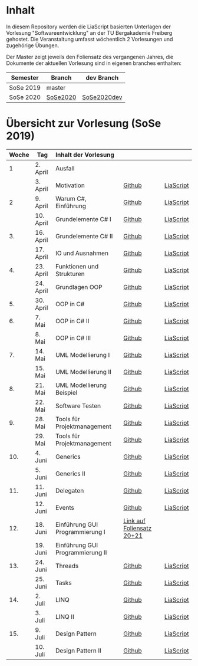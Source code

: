 # Inhalt

In diesem Repository werden die LiaScript basierten Unterlagen der Vorlesung "Softwareentwicklung" an der TU Bergakademie Freiberg gehostet. Die Veranstaltung umfasst wöchentlich 2 Vorlesungen und zugehörige Übungen.

Der Master zeigt jeweils den Foliensatz des vergangenen Jahres, die Dokumente der aktuellen Vorlesung sind in eigenen branches enthalten:

| Semester  | Branch   | dev Branch  |
| --------- | -------- | ----------- |
| SoSe 2019 | master   |             |
| SoSe 2020 | [SoSe2020](https://github.com/SebastianZug/CsharpCourse/tree/SoSe2020) | [SoSe2020dev](https://github.com/SebastianZug/CsharpCourse/tree/SoSe2020dev) |


# Übersicht zur Vorlesung (SoSe 2019)

| Woche | Tag       | Inhalt der Vorlesung             |                                                                                             |                                                                                                                                                |
|:----- | --------- |:-------------------------------- | ------------------------------------------------------------------------------------------- | ---------------------------------------------------------------------------------------------------------------------------------------------- |
| 1     | 2. April  | Ausfall                          |                                                                                             |                                                                                                                                                |
|       | 3. April  | Motivation                       | [Github](https://github.com/SebastianZug/CsharpCourse/blob/master/00_Einfuehrung.md)           | [LiaScript](https://liascript.github.io/course/?https://raw.githubusercontent.com/SebastianZug/CsharpCourse/master/00_Einfuehrung.md#1)           |
| 2     | 9. April  | Warum C#, Einführung             | [Github](https://github.com/SebastianZug/CsharpCourse/blob/master/01_EinordnungCsharp.md)      | [LiaScript](https://liascript.github.io/course/?https://raw.githubusercontent.com/SebastianZug/CsharpCourse/master/01_EinordnungCsharp.md#1)      |
|       | 10. April | Grundelemente  C# I              | [Github](https://github.com/SebastianZug/CsharpCourse/blob/master/02_ElementeI.md)             | [LiaScript](https://liascript.github.io/course/?https://raw.githubusercontent.com/SebastianZug/CsharpCourse/master/02_ElementeI.md#1)             |
| 3.    | 16. April | Grundelemente  C# II             | [Github](https://github.com/SebastianZug/CsharpCourse/blob/master/03_ElementeII.md)            | [LiaScript](https://liascript.github.io/course/?https://raw.githubusercontent.com/SebastianZug/CsharpCourse/master/03_ElementeII.md#1)            |
|       | 17. April | IO und Ausnahmen                 | [Github](https://github.com/SebastianZug/CsharpCourse/blob/master/04_IO_Ausnahmebehandlung.md) | [LiaScript](https://liascript.github.io/course/?https://raw.githubusercontent.com/SebastianZug/CsharpCourse/master/04_IO_Ausnahmebehandlung.md#1) |
| 4.    | 23. April | Funktionen und Strukturen        | [Github](https://github.com/SebastianZug/CsharpCourse/blob/master/05_FunktionenStrukturen.md)  | [LiaScript](https://liascript.github.io/course/?https://raw.githubusercontent.com/SebastianZug/CsharpCourse/master/05_FunktionenStrukturen.md#1)  |
|       | 24. April | Grundlagen OOP                   | [Github](https://github.com/SebastianZug/CsharpCourse/blob/master/06_OOP_Konzepte.md)          | [LiaScript](https://liascript.github.io/course/?https://raw.githubusercontent.com/SebastianZug/CsharpCourse/master/06_OOP_Konzepte.md#1)          |
| 5.    | 30. April | OOP in C#                        | [Github](https://github.com/SebastianZug/CsharpCourse/blob/master/07_OOP_Csharp.md)            | [LiaScript](https://liascript.github.io/course/?https://raw.githubusercontent.com/SebastianZug/CsharpCourse/master/07_OOP_Csharp.md#1)            |
| 6.    | 7. Mai    | OOP in C# II                     | [Github](https://github.com/SebastianZug/CsharpCourse/blob/master/08_OOP_CsharpI.md)           | [LiaScript](https://liascript.github.io/course/?https://raw.githubusercontent.com/SebastianZug/CsharpCourse/master/08_OOP_CsharpI.md#1)           |
|       | 8. Mai    | OOP in C# III                    | [Github](https://github.com/SebastianZug/CsharpCourse/blob/master/09_OOP_CsharpII.md)          | [LiaScript](https://liascript.github.io/course/?https://raw.githubusercontent.com/SebastianZug/CsharpCourse/master/09_OOP_CsharpII.md#1)          |
| 7.    | 14. Mai   | UML Modellierung  I              | [Github](https://github.com/SebastianZug/CsharpCourse/blob/master/10_UMLI.md)                  | [LiaScript](https://liascript.github.io/course/?https://raw.githubusercontent.com/SebastianZug/CsharpCourse/master/10_UMLI.md#1)                  |
|       | 15. Mai   | UML Modellierung II              | [Github](https://github.com/SebastianZug/CsharpCourse/blob/master/11_UMLII.md)                 | [LiaScript](https://liascript.github.io/course/?https://raw.githubusercontent.com/SebastianZug/CsharpCourse/master/11_UMLII.md#1)                 |
| 8.    | 21. Mai   | UML Modellierung Beispiel        | [Github](https://github.com/SebastianZug/CsharpCourse/blob/master/12_UMLIII.md)                | [LiaScript](https://liascript.github.io/course/?https://raw.githubusercontent.com/SebastianZug/CsharpCourse/master/12_UMLIII.md#1)                |
|       | 22. Mai   | Software Testen                  | [Github](https://github.com/SebastianZug/CsharpCourse/blob/master/13_Testen.md)                | [LiaScript](https://liascript.github.io/course/?https://raw.githubusercontent.com/SebastianZug/CsharpCourse/master/13_Testen.md#1)                |
| 9.    | 28. Mai   | Tools für Projektmanagement      | [Github](https://github.com/SebastianZug/CsharpCourse/blob/master/14_Tools.md)                 | [LiaScript](https://liascript.github.io/course/?https://raw.githubusercontent.com/SebastianZug/CsharpCourse/master/14_Tools.md#1)                 |
|       | 29. Mai   | Tools für Projektmanagement      | [Github](https://github.com/SebastianZug/CsharpCourse/blob/master/15_ToolsII.md)               | [LiaScript](https://liascript.github.io/course/?https://raw.githubusercontent.com/SebastianZug/CsharpCourse/master/15_ToolsII.md#1)               |
| 10.   | 4. Juni   | Generics                         | [Github](https://github.com/SebastianZug/CsharpCourse/blob/master/16_Generics.md)              | [LiaScript](https://liascript.github.io/course/?https://raw.githubusercontent.com/SebastianZug/CsharpCourse/master/16_Generics.md#1)              |
|       | 5. Juni   | Generics II                      | [Github](https://github.com/SebastianZug/CsharpCourse/blob/master/17_GenericsII.md)            | [LiaScript](https://liascript.github.io/course/?https://raw.githubusercontent.com/SebastianZug/CsharpCourse/master/17_GenericsII.md#1)            |
| 11.   | 11. Juni  | Delegaten                        | [Github](https://github.com/SebastianZug/CsharpCourse/blob/master/18_Delegaten.md)             | [LiaScript](https://liascript.github.io/course/?https://raw.githubusercontent.com/SebastianZug/CsharpCourse/master/18_Delegaten.md#1)             |
|       | 12. Juni  | Events                           | [Github](https://github.com/SebastianZug/CsharpCourse/blob/master/19_Events.md)                | [LiaScript](https://liascript.github.io/course/?https://raw.githubusercontent.com/SebastianZug/CsharpCourse/master/19_Events.md#1)                |
| 12.   | 18. Juni  | Einführung GUI Programmierung I  |  [Link auf Foliensatz 20+21](https://github.com/SebastianZug/CsharpCourse/blob/master/20%2B21_WindowsForms.pdf)                                                                                           |                                                                                                                                                |
|       | 19. Juni  | Einführung GUI Programmierung II |                                                                                             |                                                                                                                                                |
| 13.   | 24. Juni  | Threads                          | [Github](https://github.com/SebastianZug/CsharpCourse/blob/master/22_Threads.md)                | [LiaScript](https://liascript.github.io/course/?https://raw.githubusercontent.com/SebastianZug/CsharpCourse/master/22_Threads.md#1)                |
|       | 25. Juni  | Tasks                            | [Github](https://github.com/SebastianZug/CsharpCourse/blob/master/23_Tasks.md)                | [LiaScript](https://liascript.github.io/course/?https://raw.githubusercontent.com/SebastianZug/CsharpCourse/master/23_Tasks.md#1)                |
| 14.   | 2. Juli   | LINQ                            | [Github](https://github.com/SebastianZug/CsharpCourse/blob/master/24_LINQ.md)                | [LiaScript](https://liascript.github.io/course/?https://raw.githubusercontent.com/SebastianZug/CsharpCourse/master/24_LINQ.md#1)                 |
|       | 3. Juli   | LINQ II                       | [Github](https://github.com/SebastianZug/CsharpCourse/blob/master/25_LINQII.md)                | [LiaScript](https://liascript.github.io/course/?https://raw.githubusercontent.com/SebastianZug/CsharpCourse/master/25_LINQII.md#1)                 |
| 15.   | 9. Juli   | Design Pattern                 | [Github](https://github.com/SebastianZug/CsharpCourse/blob/master/26_DesignPattern.md)                | [LiaScript](https://liascript.github.io/course/?https://raw.githubusercontent.com/SebastianZug/CsharpCourse/master/26_DesignPattern.md#1)                 |
|       | 10. Juli  | Design Pattern II                 | [Github](https://github.com/SebastianZug/CsharpCourse/blob/master/27_DesignPatternII.md)                |[LiaScript](https://liascript.github.io/course/?https://raw.githubusercontent.com/SebastianZug/CsharpCourse/master/27_DesignPatternII.md#1)               |
